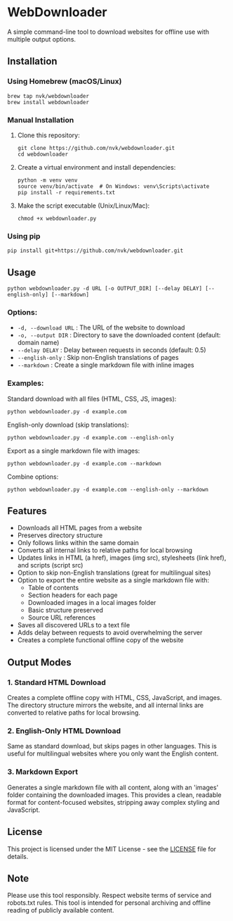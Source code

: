 # WebDownloader

A simple command-line tool to download websites for offline use with multiple output options.

## Installation

### Using Homebrew (macOS/Linux)

```
brew tap nvk/webdownloader
brew install webdownloader
```

### Manual Installation

1. Clone this repository:
   ```
   git clone https://github.com/nvk/webdownloader.git
   cd webdownloader
   ```

2. Create a virtual environment and install dependencies:
   ```
   python -m venv venv
   source venv/bin/activate  # On Windows: venv\Scripts\activate
   pip install -r requirements.txt
   ```

3. Make the script executable (Unix/Linux/Mac):
   ```
   chmod +x webdownloader.py
   ```

### Using pip

```
pip install git+https://github.com/nvk/webdownloader.git
```

## Usage

```
python webdownloader.py -d URL [-o OUTPUT_DIR] [--delay DELAY] [--english-only] [--markdown]
```

### Options:

- `-d, --download URL` : The URL of the website to download
- `-o, --output DIR` : Directory to save the downloaded content (default: domain name)
- `--delay DELAY` : Delay between requests in seconds (default: 0.5)
- `--english-only` : Skip non-English translations of pages
- `--markdown` : Create a single markdown file with inline images

### Examples:

Standard download with all files (HTML, CSS, JS, images):
```
python webdownloader.py -d example.com
```

English-only download (skip translations):
```
python webdownloader.py -d example.com --english-only
```

Export as a single markdown file with images:
```
python webdownloader.py -d example.com --markdown
```

Combine options:
```
python webdownloader.py -d example.com --english-only --markdown
```

## Features

- Downloads all HTML pages from a website
- Preserves directory structure
- Only follows links within the same domain
- Converts all internal links to relative paths for local browsing
- Updates links in HTML (a href), images (img src), stylesheets (link href), and scripts (script src)
- Option to skip non-English translations (great for multilingual sites)
- Option to export the entire website as a single markdown file with:
  - Table of contents
  - Section headers for each page
  - Downloaded images in a local images folder
  - Basic structure preserved
  - Source URL references
- Saves all discovered URLs to a text file
- Adds delay between requests to avoid overwhelming the server
- Creates a complete functional offline copy of the website

## Output Modes

### 1. Standard HTML Download
Creates a complete offline copy with HTML, CSS, JavaScript, and images. The directory structure mirrors the website, and all internal links are converted to relative paths for local browsing.

### 2. English-Only HTML Download
Same as standard download, but skips pages in other languages. This is useful for multilingual websites where you only want the English content.

### 3. Markdown Export
Generates a single markdown file with all content, along with an 'images' folder containing the downloaded images. This provides a clean, readable format for content-focused websites, stripping away complex styling and JavaScript.

## License

This project is licensed under the MIT License - see the [LICENSE](LICENSE) file for details.

## Note

Please use this tool responsibly. Respect website terms of service and robots.txt rules. This tool is intended for personal archiving and offline reading of publicly available content. 